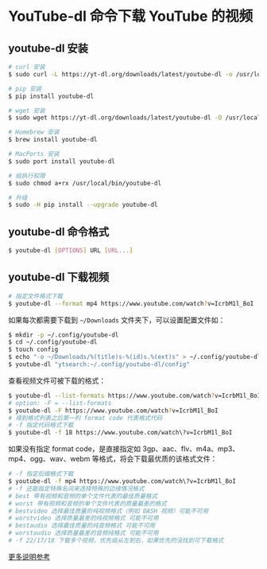 # YouTube-dl 命令下载 YouTube 的视频

## youtube-dl 安装

```bash
# curl 安装
$ sudo curl -L https://yt-dl.org/downloads/latest/youtube-dl -o /usr/local/bin/youtube-dl

# pip 安装
$ pip install youtube-dl

# wget 安装
$ sudo wget https://yt-dl.org/downloads/latest/youtube-dl -O /usr/local/bin/youtube-dl

# Homebrew 安装
$ brew install youtube-dl

# MacPorts 安装
$ sudo port install youtube-dl

# 给执行权限
$ sudo chmod a+rx /usr/local/bin/youtube-dl

# 升级
$ sudo -H pip install --upgrade youtube-dl
```

## youtube-dl 命令格式

```bash
$ youtube-dl [OPTIONS] URL [URL...]
```

## youtube-dl 下载视频

```bash
# 指定文件格式下载
$ youtube-dl --format mp4 https://www.youtube.com/watch?v=IcrbM1l_BoI
```

如果每次都需要下载到 `~/Downloads` 文件夹下，可以设置配置文件如：

```bash
$ mkdir -p ~/.config/youtube-dl
$ cd ~/.config/youtube-dl
$ touch config
$ echo "-o ~/Downloads/%(title)s-%(id)s.%(ext)s" > ~/.config/youtube-dl/config
$ youtube-dl "ytsearch:~/.config/youtube-dl/config"
```

查看视频文件可被下载的格式：

```bash
$ youtube-dl --list-formats https://www.youtube.com/watch?v=IcrbM1l_BoI
# option: -F = --list-formats
$ youtube-dl -F https://www.youtube.com/watch?v=IcrbM1l_BoI
# 得到格式列表之后第一列 format code 代表格式代码
# -f 指定代码格式下载
$ youtube-dl -f 18 https://www.youtube.com/watch\?v=IcrbM1l_BoI
```

如果没有指定 format code，是直接指定如 3gp、aac、flv、m4a、mp3、mp4、ogg、wav、webm 等格式，将会下载最优质的该格式文件：

```bash
# -f 指定后缀格式下载
$ youtube-dl -f mp4 https://www.youtube.com/watch\?v=IcrbM1l_BoI
# -f 还能指定特殊名词来选择特殊的边缘情况格式
# best 带有视频和音频的单个文件代表的最佳质量格式
# worst 带有视频和音频的单个文件代表的质量最差的格式
# bestvideo 选择最佳质量的纯视频格式（例如 DASH 视频）可能不可用
# worstvideo 选择质量最差的纯视频格式 可能不可用
# bestaudio 选择最佳质量的纯音频格式 可能不可用
# worstaudio 选择质量最差的音频纯格式 可能不可用
# -f 22/17/18 下载多个视频，优先级从左到右，如果优先的没找到可下载格式
```

[更多说明参考](https://javascript.ctolib.com/rg3-youtube-dl.html)